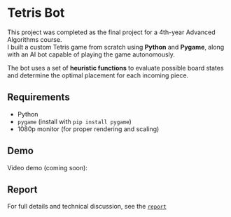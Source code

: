 # Tetris Bot

This project was completed as the final project for a 4th-year Advanced Algorithms course.  
I built a custom Tetris game from scratch using **Python** and **Pygame**, along with an AI bot capable of playing the game autonomously.

The bot uses a set of **heuristic functions** to evaluate possible board states and determine the optimal placement for each incoming piece.

## Requirements

- Python
- `pygame` (install with `pip install pygame`)
- 1080p monitor (for proper rendering and scaling)

## Demo

Video demo (coming soon): 

## Report

For full details and technical discussion, see the [`report`](./report.pdf)
